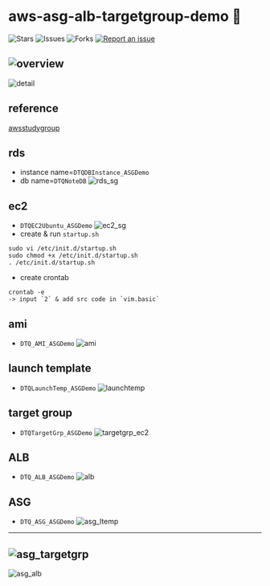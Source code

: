 # aws-asg-alb-targetgroup-demo 🐳

![Stars](https://img.shields.io/github/stars/tquangdo/aws-asg-alb-targetgroup-demo?color=f05340)
![Issues](https://img.shields.io/github/issues/tquangdo/aws-asg-alb-targetgroup-demo?color=f05340)
![Forks](https://img.shields.io/github/forks/tquangdo/aws-asg-alb-targetgroup-demo?color=f05340)
[![Report an issue](https://img.shields.io/badge/Support-Issues-green)](https://github.com/tquangdo/aws-asg-alb-targetgroup-demo/issues/new)

![overview](screenshots/overview.png)
---
![detail](screenshots/detail.png)

## reference
[awsstudygroup](https://000006.awsstudygroup.com/vi/)

## rds
- instance name=`DTQDBInstance_ASGDemo`
- db name=`DTQNoteDB`
![rds_sg](screenshots/rds_sg.png)

## ec2
- `DTQEC2Ubuntu_ASGDemo`
![ec2_sg](screenshots/ec2_sg.png)
- create & run `startup.sh`
```shell
sudo vi /etc/init.d/startup.sh
sudo chmod +x /etc/init.d/startup.sh
. /etc/init.d/startup.sh
```
- create crontab
```shell
crontab -e
-> input `2` & add src code in `vim.basic`
```

## ami
- `DTQ_AMI_ASGDemo`
![ami](screenshots/ami.png)

## launch template
- `DTQLaunchTemp_ASGDemo`
![launchtemp](screenshots/launchtemp.png)

## target group
- `DTQTargetGrp_ASGDemo`
![targetgrp_ec2](screenshots/targetgrp_ec2.png)

## ALB
- `DTQ_ALB_ASGDemo`
![alb](screenshots/alb.png)

## ASG
- `DTQ_ASG_ASGDemo`
![asg_ltemp](screenshots/asg_ltemp.png)
---
![asg_targetgrp](screenshots/asg_targetgrp.png)
---
![asg_alb](screenshots/asg_alb.png)
